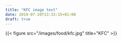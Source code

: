 ```yaml
---
title: "KFC image test"
date: 2019-07-20T13:33:15+01:00
draft: true
---
```


{{< figure src="/images/food/kfc.jpg" title="KFC" >}}